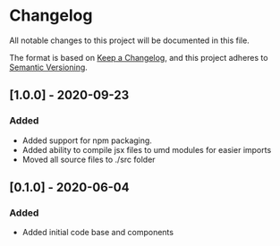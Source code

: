 # Changelog
All notable changes to this project will be documented in this file.

The format is based on [Keep a Changelog](https://keepachangelog.com/en/1.0.0/),
and this project adheres to [Semantic Versioning](https://semver.org/spec/v2.0.0.html).

## [1.0.0] - 2020-09-23

### Added
- Added support for npm packaging. 
- Added ability to compile jsx files to umd modules for easier imports 
- Moved all source files to ./src folder

## [0.1.0] - 2020-06-04

### Added
- Added initial code base and components